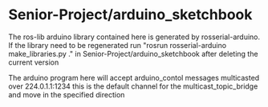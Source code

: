 # Senior-Project/arduino_sketchbook

The ros-lib arduino library contained here is generated by rosserial-arduino. If the library need to be regenerated run "rosrun rosserial-arduino make_libraries.py ." in Senior-Project/arduino_sketchbook after deleting the current version

The arduino program here will accept arduino_contol messages multicasted over 224.0.1.1:1234 this is the default channel for the multicast_topic_bridge and move in the specified direction

